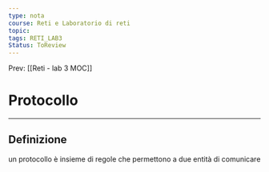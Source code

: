 ```yaml
---
type: nota
course: Reti e Laboratorio di reti
topic: 
tags: RETI_LAB3
Status: ToReview
---
```


Prev: [[Reti - lab 3 MOC]]

# Protocollo
---
## Definizione
un protocollo è insieme di regole che permettono a due entità di comunicare